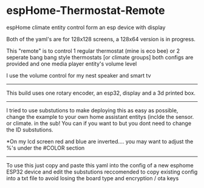 # espHome-Thermostat-Remote
espHome climate entity control form an esp device with display

Both of the yaml's are for 128x128 screens, a 128x64 version is in progress.

This "remote" is to control 1 regular thermostat (mine is eco bee)
or 2 seperate  bang bang style thermostats [or climate groups] both configs are provided
and one media player entity's volume level 

I use the volume control for my nest speaker and smart tv
______________________________________________________
This build uses one rotary encoder, an esp32, display and a 3d printed box.
______________________________________________________
I tried to use substutions to make deploying this as easy as possible, 
change the example to your own home assistant entitys (inclde the sensor. or climate. in the sub!
You can if you want to but you dont need to change the ID substutions.

*On my lcd screen red and blue are inverted.... you may want to adjust the %'s under the #COLOR section



________________________________________________________

To use this just copy and paste this yaml into the config of a new esphome ESP32 device and edit the substutions reccomended to copy existing config into a txt file to avoid losing the board type and encryption / ota keys
